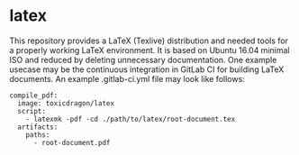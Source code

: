 # latex
This repository provides a LaTeX (Texlive) distribution and needed tools for a properly working LaTeX environment. It is based on Ubuntu 16.04 minimal ISO and reduced by deleting unnecessary documentation. One example usecase may be the continuous integration in GitLab CI for building LaTeX documents. An example .gitlab-ci.yml file may look like follows:

    compile_pdf:
      image: toxicdragon/latex
      script:
        - latexmk -pdf -cd ./path/to/latex/root-document.tex
      artifacts:
        paths:
          - root-document.pdf